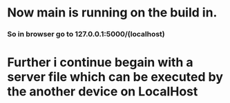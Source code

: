 <h1> Now main is running on the build in.</h1>
<h3>So in browser go to 127.0.0.1:5000/(localhost)</h3>


<h1> Further i continue begain with a server file which can be executed by the another device on LocalHost</h1>
